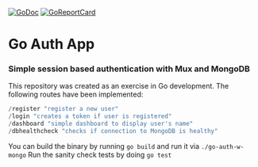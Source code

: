 [![GoDoc](https://godoc.org/github.com/jackyzha0/go-auth-w-mongo?status.svg)](https://godoc.org/github.com/jackyzha0/go-auth-w-mongo)
[![GoReportCard](https://goreportcard.com/badge/github.com/jackyzha0/go-auth-w-mongo)](https://goreportcard.com/report/github.com/jackyzha0/go-auth-w-mongo)
# Go Auth App
### Simple session based authentication with Mux and MongoDB

This repository was created as an exercise in Go development. The following routes have been implemented:

```go
/register "register a new user"
/login "creates a token if user is registered"
/dashboard "simple dashboard to display user's name"
/dbhealthcheck "checks if connection to MongoDB is healthy"
```

You can build the binary by running `go build` and run it via `./go-auth-w-mongo` Run the sanity check tests by doing `go test`
